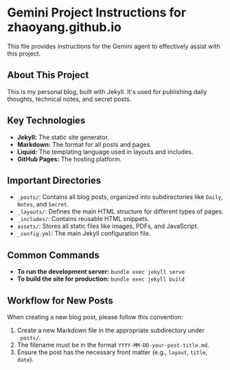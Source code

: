 # Gemini Project Instructions for zhaoyang.github.io

This file provides instructions for the Gemini agent to effectively assist with this project.

## About This Project

This is my personal blog, built with Jekyll. It's used for publishing daily thoughts, technical notes, and secret posts.

## Key Technologies

*   **Jekyll:** The static site generator.
*   **Markdown:** The format for all posts and pages.
*   **Liquid:** The templating language used in layouts and includes.
*   **GitHub Pages:** The hosting platform.

## Important Directories

*   `_posts/`: Contains all blog posts, organized into subdirectories like `Daily`, `Notes`, and `Secret`.
*   `_layouts/`: Defines the main HTML structure for different types of pages.
*   `_includes/`: Contains reusable HTML snippets.
*   `assets/`: Stores all static files like images, PDFs, and JavaScript.
*   `_config.yml`: The main Jekyll configuration file.

## Common Commands

*   **To run the development server:** `bundle exec jekyll serve`
*   **To build the site for production:** `bundle exec jekyll build`

## Workflow for New Posts

When creating a new blog post, please follow this convention:
1.  Create a new Markdown file in the appropriate subdirectory under `_posts/`.
2.  The filename must be in the format `YYYY-MM-DD-your-post-title.md`.
3.  Ensure the post has the necessary front matter (e.g., `layout`, `title`, `date`).

